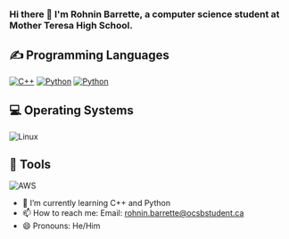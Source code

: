 ### Hi there 👋 I'm Rohnin Barrette, a computer science student at Mother Teresa High School.

## ✍ Programming Languages
<p>
  <a href="https://github.com/search?q=user%3AMr-Coxall+language%3Acpp"><img alt="C++" src="https://custom-icon-badges.herokuapp.com/badge/C++-9C033A.svg?logo=cpp2&logoColor=red"></a>
  <a href="https://github.com/search?q=user%3AMr-Coxall+language%3Apython"><img alt="Python" src="https://img.shields.io/badge/Python-14354C.svg?logo=python&logoColor=blue"></a>
  <a href="https://github.com/search?q=user%3AMr-Coxall+language%3Apython"><img alt="Python" src="https://img.shields.io/badge/Python-14354C.svg?logo=python&logoColor=green"></a>

## 💻 Operating Systems

  ![Linux](https://img.shields.io/badge/Linux-FCC624?logo=linux&logoColor=yellow)

## 🔧 Tools
  ![AWS](https://img.shields.io/badge/AWS-%23FF9900.svg?style=for-the-badge&logo=amazon-aws&logoColor=green)  
  
- 🌱 I’m currently learning C++ and Python
- 📫 How to reach me: Email: rohnin.barrette@ocsbstudent.ca
- 😄 Pronouns: He/Him


